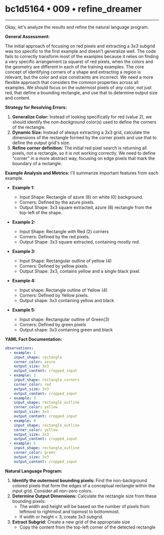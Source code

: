 # bc1d5164 • 009 • refine_dreamer

---
Okay, let's analyze the results and refine the natural language program.

**General Assessment:**

The initial approach of focusing on red pixels and extracting a 3x3 subgrid was too specific to the first example and doesn't generalize well. The code fails to correctly transform most of the examples because it relies on finding a very specific arrangement (a square) of red pixels, when the colors and the geometry are different in each of the training examples. The core concept of identifying corners of a shape and extracting a region is relevant, but the color and size constraints are incorrect. We need a more flexible approach that considers the common properties across all examples. We should focus on the outermost pixels of *any* color, not just red, that define a bounding rectangle, and use that to determine output size and content.

**Strategy for Resolving Errors:**

1.  **Generalize Color:** Instead of looking specifically for red (value 2), we should identify the *non-background* color(s) used to define the corners of the rectangle.
2.  **Dynamic Size:** Instead of always extracting a 3x3 grid, calculate the dimensions of the rectangle formed by the corner pixels and use that to define the output grid's size.
3. **Refine corner definition:** The initial red pixel search is returning all pixels, not a rectangle, so it is not working correctly. We need to define "corner" in a more abstract way, focusing on edge pixels that mark the boundary of a rectangle.

**Example Analysis and Metrics:**
I'll summarize important features from each example.

*   **Example 1:**
    *   Input Shape: Rectangle of azure (8) on white (0) background.
    *   Corners: Defined by the azure pixels.
    *   Output Shape: 3x3 square extracted, azure (8) rectangle from the top-left of the shape.

*   **Example 2:**
    *   Input Shape: Rectangle with Red (2) corners
    *   Corners: Defined by the red pixels.
    *   Output Shape: 3x3 square extracted, containing mostly red.

*   **Example 3:**
    *   Input Shape: Rectangular outline of yellow (4)
    *   Corners: Defined by yellow pixels.
    *   Output Shape: 3x3, contains yellow and a single black pixel.

*   **Example 4:**
    *   Input shape: Rectangle outline of Yellow (4)
    *   Corners: Defined by Yellow pixels.
    * Output shape: 3x3 containing yellow and black

*   **Example 5:**
    * Input shape: Rectangular outline of Green(3)
    * Corners: Defined by green pixels
    * Output shape: 3x3 containing green and black

**YAML Fact Documentation:**

```yaml
observations:
  - example: 1
    input_shape: rectangle
    corner_color: azure
    output_size: 3x3
    output_content: cropped_input
  - example: 2
    input_shape: rectangle_corners
    corner_color: red
    output_size: 3x3
    output_content: cropped_input
  - example: 3
    input_shape: rectangle_outline
    corner_color: yellow
    output_size: 3x3
    output_content: cropped_input
  - example: 4
    input_shape: rectangle_outline
    corner_color: yellow
    output_size: 3x3
    output_content: cropped_input
  - example: 5
    input_shape: rectangle_outline
    corner_color: green
    output_size: 3x3
    output_content: cropped_input
```

**Natural Language Program:**

1.  **Identify the outermost bounding pixels:** Find the non-background colored pixels that form the edges of a conceptual rectangle within the input grid. Consider all non-zero colors.
2.  **Determine Output Dimensions:** Calculate the rectangle size from these bounding pixels:
    - The width and height will be based on the number of pixels from leftmost to rightmost and topmost to bottommost.
    - if width or height < 3, create 3x3 subgrid.
3.  **Extract Subgrid:** Create a new grid of the appropriate size
    - Copy the content from the top-left corner of the detected rectangle



